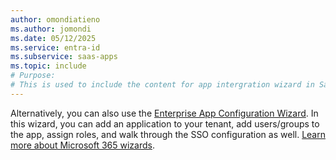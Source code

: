 ```yaml
---
author: omondiatieno
ms.author: jomondi
ms.date: 05/12/2025
ms.service: entra-id
ms.subservice: saas-apps
ms.topic: include
# Purpose:
# This is used to include the content for app intergration wizard in SaaS apps articles
---
```

Alternatively, you can also use the [Enterprise App Configuration Wizard](https://portal.office.com/AdminPortal/home?Q=Docs#/azureadappintegration). In this wizard, you can add an application to your tenant, add users/groups to the app, assign roles, and walk through the SSO configuration as well. [Learn more about Microsoft 365 wizards](/microsoft-365/admin/misc/azure-ad-setup-guides).